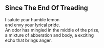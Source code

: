 Since The End Of Treading
-------------------------
I salute your humble lemon  
and envy your lyrical pride.  
An odor has mingled in the middle of the prize,  
a mixture of abberation and body, a exciting  
echo that brings anger.  
